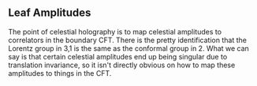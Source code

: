 ## Leaf Amplitudes

The point of celestial holography is to map celestial amplitudes to correlators in the boundary CFT. There is the pretty identification that the Lorentz group in 3,1 is the same as the conformal group in 2. What we can say is that certain celestial amplitudes end up being singular due to translation invariance, so it isn't directly obvious on how to map these amplitudes to things in the CFT.

